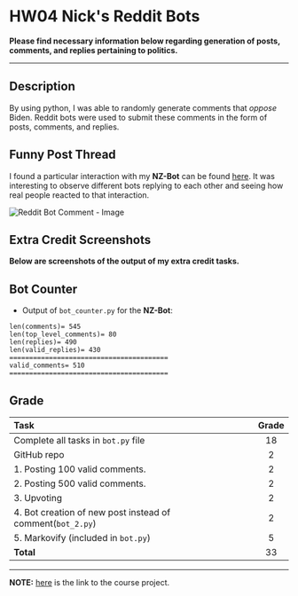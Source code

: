 # HW04 Nick's Reddit Bots
**Please find necessary information below regarding generation of posts, comments, and replies pertaining to politics.**

---

## Description

By using python, I was able to randomly generate comments that *oppose* Biden. Reddit bots were used to submit these comments in the form of posts, comments, and replies. 


## Funny Post Thread

I found a particular interaction with my **NZ-Bot** can be found [here](). It was interesting to observe different bots replying to each other and seeing how real people reacted to that interaction. 

![Reddit Bot Comment - Image](https://old.reddit.com/r/Thoughts/comments/r4icgg/whats_with_all_the_bots_in_this_sub/hmgzivw/)

## Extra Credit Screenshots

**Below are screenshots of the output of my extra credit tasks.**

## Bot Counter

- Output of `bot_counter.py` for the **NZ-Bot**:

```
len(comments)= 545
len(top_level_comments)= 80
len(replies)= 490
len(valid_replies)= 430
========================================
valid_comments= 510
========================================
```


## Grade

| Task                                                                          | Grade       |
| :---                                                                          |    :----:   |
| Complete all tasks in `bot.py` file                                           | 18          |
| GitHub repo                                                                   | 2           |
| 1. Posting 100 valid comments.                                                | 2           |
| 2. Posting 500 valid comments.                                                | 2           |
| 3. Upvoting                                                                   | 2           |
| 4. Bot creation of new post instead of comment(`bot_2.py`)                    | 2           |
| 5. Markovify (included in `bot.py`)                                           | 5           |
| **Total**                                                                     | 33          |

---

**NOTE:** [here](https://github.com/mikeizbicki/cmc-csci040/tree/2021fall/hw_04) is the link to the course project.
